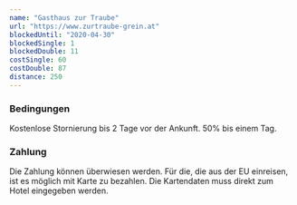 ```yaml
---
name: "Gasthaus zur Traube"
url: "https://www.zurtraube-grein.at"
blockedUntil: "2020-04-30"
blockedSingle: 1
blockedDouble: 11
costSingle: 60
costDouble: 87
distance: 250
---
```


### Bedingungen

Kostenlose Stornierung bis 2 Tage vor der Ankunft. 50% bis einem Tag.

### Zahlung

Die Zahlung können überwiesen werden. Für die, die aus der EU einreisen, ist es möglich mit Karte zu bezahlen. Die Kartendaten muss direkt zum Hotel eingegeben werden.
